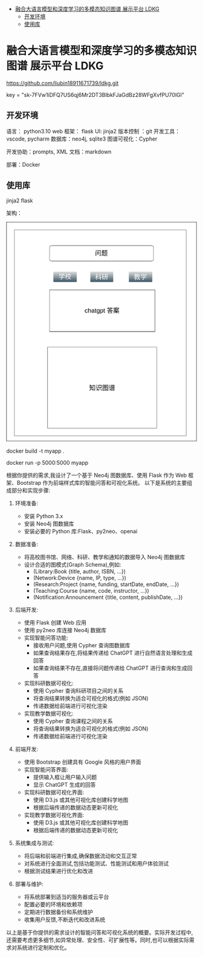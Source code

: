 - [融合大语言模型和深度学习的多模态知识图谱 展示平台 LDKG](#融合大语言模型和深度学习的多模态知识图谱-展示平台-ldkg)
  - [开发环境](#开发环境)
  - [使用库](#使用库)

# 融合大语言模型和深度学习的多模态知识图谱 展示平台 LDKG

https://github.com/liubin18911671739/ldkg.git

key = "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"

## 开发环境

语言： python3.10
web 框架： flask
UI: jinja2
版本控制 ：git
开发工具：vscode, pycharm
数据库：neo4j, sqlite3
图谱可视化：Cypher

开发协助：prompts, XML
文档：markdown

部署：Docker

## 使用库

jinja2
flask

架构：

![知识图谱](images/ldkg.drawio-1.png)

docker build -t myapp .

docker run -p 5000:5000 myapp

根据你提供的需求,我设计了一个基于 Neo4j 图数据库、使用 Flask 作为 Web 框架、Bootstrap 作为前端样式库的智能问答和可视化系统。
以下是系统的主要组成部分和实现步骤:

1. 环境准备:

   - 安装 Python 3.x
   - 安装 Neo4j 图数据库
   - 安装必要的 Python 库:Flask、py2neo、openai

2. 数据准备:

   - 将高校图书馆、网络、科研、教学和通知的数据导入 Neo4j 图数据库
   - 设计合适的图模式(Graph Schema),例如:
     - (Library:Book {title, author, ISBN, ...})
     - (Network:Device {name, IP, type, ...})
     - (Research:Project {name, funding, startDate, endDate, ...})
     - (Teaching:Course {name, code, instructor, ...})
     - (Notification:Announcement {title, content, publishDate, ...})

3. 后端开发:

   - 使用 Flask 创建 Web 应用
   - 使用 py2neo 库连接 Neo4j 数据库
   - 实现智能问答功能:
     - 接收用户问题,使用 Cypher 查询图数据库
     - 如果查询结果存在,将结果传递给 ChatGPT 进行自然语言处理和生成回答
     - 如果查询结果不存在,直接将问题传递给 ChatGPT 进行查询和生成回答
   - 实现科研数据可视化:
     - 使用 Cypher 查询科研项目之间的关系
     - 将查询结果转换为适合可视化的格式(例如 JSON)
     - 传递数据给前端进行可视化渲染
   - 实现教学数据可视化:
     - 使用 Cypher 查询课程之间的关系
     - 将查询结果转换为适合可视化的格式(例如 JSON)
     - 传递数据给前端进行可视化渲染

4. 前端开发:

   - 使用 Bootstrap 创建具有 Google 风格的用户界面
   - 实现智能问答界面:
     - 提供输入框让用户输入问题
     - 显示 ChatGPT 生成的回答
   - 实现科研数据可视化界面:
     - 使用 D3.js 或其他可视化库创建科学地图
     - 根据后端传递的数据动态更新可视化
   - 实现教学数据可视化界面:
     - 使用 D3.js 或其他可视化库创建科学地图
     - 根据后端传递的数据动态更新可视化

5. 系统集成与测试:

   - 将后端和前端进行集成,确保数据流动和交互正常
   - 对系统进行全面测试,包括功能测试、性能测试和用户体验测试
   - 根据测试结果进行优化和改进

6. 部署与维护:
   - 将系统部署到适当的服务器或云平台
   - 配置必要的环境和依赖项
   - 定期进行数据备份和系统维护
   - 收集用户反馈,不断迭代和改进系统

以上是基于你提供的需求设计的智能问答和可视化系统的概要。实际开发过程中,还需要考虑更多细节,如异常处理、安全性、可扩展性等。同时,也可以根据实际需求对系统进行定制和优化。
